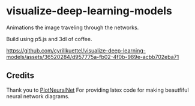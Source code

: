 #     visualize-deep-learning-models

Animations the image traveling through the networks.

Build using p5.js and 3dl of coffee.

https://github.com/cyrillkuettel/visualize-deep-learning-models/assets/36520284/d957775a-fb02-4f0b-989e-acbb702eba71


## Credits
Thank you to [PlotNeuralNet](https://github.com/HarisIqbal88/PlotNeuralNet) For providing latex code for making beautfiful neural network diagrams.

